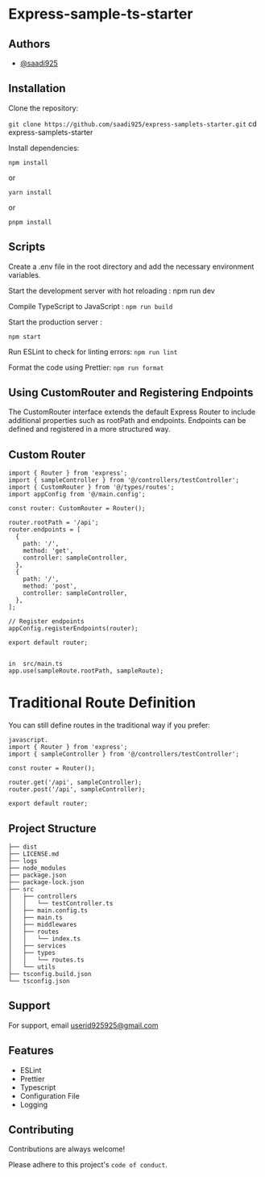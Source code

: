 
# Express-sample-ts-starter
## Authors

- [@saadi925](https://www.github.com/saadi925)



## Installation

Clone the repository:

```git clone https://github.com/saadi925/express-samplets-starter.git```
cd express-samplets-starter

Install dependencies:

```npm install```

or

```yarn install```

or 

```pnpm install```




## Scripts

Create a .env file in the root directory and add the necessary environment variables.



Start the development server with hot reloading  : npm run dev 

Compile TypeScript to JavaScript
:
```npm run build```


Start the production server
:

```npm start```

Run ESLint to check for linting errors:
```npm run lint```


Format the code using Prettier:
```npm run format```
## Using CustomRouter and Registering Endpoints
The CustomRouter interface extends the default Express Router to include additional properties such as rootPath and endpoints. Endpoints can be defined and registered in a more structured way.



## Custom Router 
``` javascript.
import { Router } from 'express';
import { sampleController } from '@/controllers/testController';
import { CustomRouter } from '@/types/routes';
import appConfig from '@/main.config';

const router: CustomRouter = Router();

router.rootPath = '/api';
router.endpoints = [
  {
    path: '/',
    method: 'get',
    controller: sampleController,
  },
  {
    path: '/',
    method: 'post',
    controller: sampleController,
  },
];

// Register endpoints
appConfig.registerEndpoints(router);

export default router;


in  src/main.ts
app.use(sampleRoute.rootPath, sampleRoute);
```
# Traditional Route Definition
You can still define routes in the traditional way if you prefer:
```
javascript.
import { Router } from 'express';
import { sampleController } from '@/controllers/testController';

const router = Router();

router.get('/api', sampleController);
router.post('/api', sampleController);

export default router;

```
## Project Structure 
```.
├── dist
├── LICENSE.md
├── logs
├── node_modules
├── package.json
├── package-lock.json
├── src
│   ├── controllers
│   │   └── testController.ts
│   ├── main.config.ts
│   ├── main.ts
│   ├── middlewares
│   ├── routes
│   │   └── index.ts
│   ├── services
│   ├── types
│   │   └── routes.ts
│   └── utils
├── tsconfig.build.json
└── tsconfig.json
```


## Support

For support, email userid925925@gmail.com


## Features

- ESLint
- Prettier
- Typescript
- Configuration File
- Logging


## Contributing

Contributions are always welcome!


Please adhere to this project's `code of conduct`.

